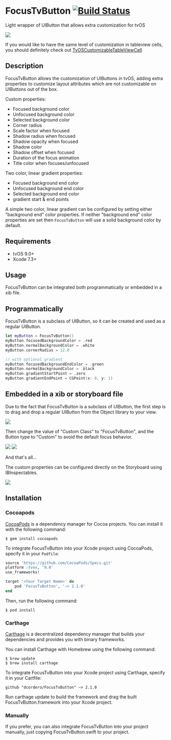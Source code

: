 # FocusTvButton [![Build Status](https://travis-ci.org/dcordero/FocusTvButton.svg?branch=master)](https://travis-ci.org/dcordero/FocusTvButton)


Light wrapper of UIButton that allows extra customization for tvOS

![](art/preview.gif)

If you would like to have the same level of customization in tableview cells, you should definitely check out [TvOSCustomizableTableViewCell](https://github.com/zattoo/TvOSCustomizableTableViewCell)

## Description

FocusTvButton allows the customization of UIButtons in tvOS, adding extra properties to customize layout attributes which are not customizable on UIButtons out of the box.

Custom properties:

- Focused background color
- Unfocused background color
- Selected background color
- Corner radius
- Scale factor when focused
- Shadow radius when focused
- Shadow opacity when focused
- Shadow color
- Shadow offset when focused
- Duration of the focus animation
- Title color when focuses/unfocused

Two color, linear gradient properties:
- Focused background end color
- Unfocused background end color
- Selected background end color
- gradient start & end points

A simple two color, linear gradient can be configured by setting either "background end" color properties. If neither "background end" color properties are set then `FocusTvButton` will use a solid background color by default.

## Requirements

- tvOS 9.0+
- Xcode 7.3+

## Usage

FocusTvButton can be integrated both programmatically or embedded in a xib file.

## Programmatically

FocusTvButton is a subclass of UIButton, so it can be created and used as a regular UIButton.

```swift
let myButton = FocusTvButton()
myButton.focusedBackgroundColor = .red
myButton.normalBackgroundColor = .white
myButton.cornerRadius = 12.0

// with optional gradient
myButton.focusedBackgroundEndColor = .green
myButton.normalBackgroundColor = .black
myButton.gradientStartPoint = .zero
myButton.gradientEndPoint = CGPoint(x: 0, y: 1)
```

## Embedded in a xib or storyboard file

Due to the fact that FocusTvButton is a subclass of UIButton, the first step is to drag and drop a regular UIButton from the Object library to your view.

![](art/buttonObjectLibrary.png)

Then change the value of "Custom Class" to "FocusTvButton", and the Button type to "Custom" to avoid the default focus behavior.

![](art/buttonCustomClass.png) ![](art/buttonTypeCustom.png)

And that's all...

The custom properties can be configured directly on the Storyboard using IBInspectables.

![](art/ibinspectables.png)

## Installation

### Cocoapods

[CocoaPods](https://cocoapods.org) is a dependency manager for Cocoa projects. You can install it with the following command:

```
$ gem install cocoapods
```

To integrate FocusTvButton into your Xcode project using CocoaPods, specify it in your `Podfile`:

```ruby
source 'https://github.com/CocoaPods/Specs.git'
platform :tvos, '9.0'
use_frameworks!

target '<Your Target Name>' do
    pod 'FocusTvButton', '~> 2.1.0'
end
```

Then, run the following command:

```
$ pod install
```

### Carthage

[Carthage](https://github.com/Carthage/Carthage) is a decentralized dependency manager that builds your dependencies and provides you with binary frameworks.

You can install Carthage with Homebrew using the following command:

```
$ brew update
$ brew install carthage
```

To integrate FocusTvButton into your Xcode project using Carthage, specify it in your Cartfile:

```
github "dcordero/FocusTvButton" ~> 2.1.0
```

Run carthage update to build the framework and drag the built FocusTvButton.framework into your Xcode project.

### Manually

If you prefer, you can also integrate FocusTvButton into your project manually, just copying FocusTvButton.swift to your project.
